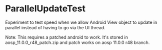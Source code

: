 # ParallelUpdateTest

Experiment to test speed when we allow Android View object to update in parallel instead of having to go via the UI thread.

Note: This requires a patched android to work. It's stored in aosp_11.0.0_r48_patch.zip and patch works on aosp 11.0.0 r48 branch.
